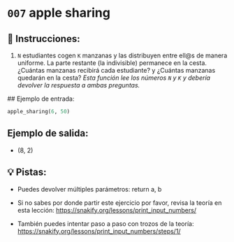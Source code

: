 # `007` apple sharing

## 📝 Instrucciones:

1. `N` estudiantes cogen `K` manzanas y las distribuyen entre ell@s de manera uniforme. La parte restante (la indivisible) permanece en la cesta.  ¿Cuántas manzanas recibirá cada estudiante? y ¿Cuántas manzanas quedarán en la cesta? *Esta función lee los números `N` y `K` y  debería devolver la respuesta a ambas preguntas.*

## Ejemplo de entrada:

```py
apple_sharing(6, 50)
```

## Ejemplo de salida:

+ (8, 2)
 
## 💡 Pistas:

+ Puedes devolver múltiples parámetros: return a, b

+ Si no sabes por donde partir este ejercicio por favor, revisa la teoría en esta lección:
https://snakify.org/lessons/print_input_numbers/

+ También puedes intentar paso a paso con trozos de la teoría:
https://snakify.org/lessons/print_input_numbers/steps/1/